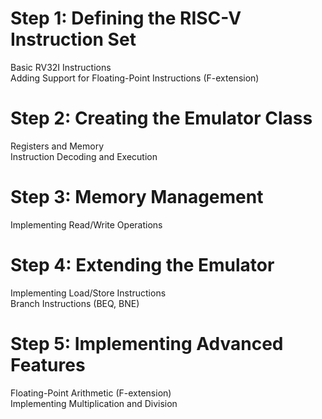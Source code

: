 # Step 1: Defining the RISC-V Instruction Set  
Basic RV32I Instructions  
Adding Support for Floating-Point Instructions (F-extension)  

# Step 2: Creating the Emulator Class  
Registers and Memory  
Instruction Decoding and Execution  

# Step 3: Memory Management  
Implementing Read/Write Operations  

# Step 4: Extending the Emulator  
Implementing Load/Store Instructions  
Branch Instructions (BEQ, BNE)  

# Step 5: Implementing Advanced Features  
Floating-Point Arithmetic (F-extension)  
Implementing Multiplication and Division  

